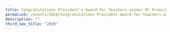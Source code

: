 ```yaml
---
title: Congratulations President's Award for Teachers winner Mr Francis Tang
permalink: /events/2020/Congratulations-President-Award-for-Teachers-winner-Mr-Francis-Tang/
description: ""
third_nav_title: "2020"
---
```

